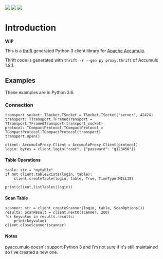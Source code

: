 ![](https://img.shields.io/badge/python-3.5%2B-green.svg)
![](https://img.shields.io/badge/Accumulo-1.8.1-green.svg)
![](https://img.shields.io/badge/License-Apache%202.0-blue.svg)

# Introduction

**WIP**

This is a [thrift](https://thrift.apache.org/) generated Python 3 client library for [Apache Accumulo](https://accumulo.apache.org/).


Thrift code is generated with `thrift -r --gen py proxy.thrift` of Accumulo 1.8.1.


## Examples

These examples are in Python 3.6.

### Connection
    transport_socket: TSocket.TSocket = TSocket.TSocket('server', 42424)
    transport: TTransport.TFramedTransport = TTransport.TFramedTransport(transport_socket)
    protocol: TCompactProtocol.TCompactProtocol = TCompactProtocol.TCompactProtocol(transport)
    transport.open()
    
    client: AccumuloProxy.Client = AccumuloProxy.Client(protocol)
    login: bytes = client.login("root", {"password": "q123456"})


#### Table Operations
    table: str = "mytable"
    if not client.tableExists(login, table):
        client.createTable(login, table, True, TimeType.MILLIS)

    print(client.listTables(login))


#### Scan Table

    scanner: str = client.createScanner(login, table, ScanOptions())
    results: ScanResult = client.nextK(scanner, 200)
    for keyvalue in results.results:
        print(keyvalue)
    client.closeScanner(scanner)



#### Notes
pyaccumulo doesn't support Python 3 and I'm not sure if it's still maintained so I've created a new one.

